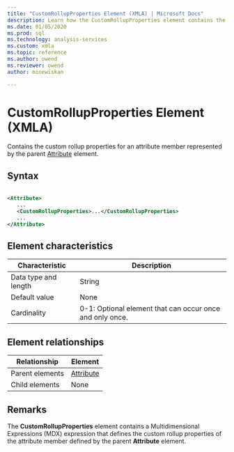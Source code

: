 ```yaml
---
title: "CustomRollupProperties Element (XMLA) | Microsoft Docs"
description: Learn how the CustomRollupProperties element contains the custom rollup properties for an attribute member represented by the parent Attribute element.
ms.date: 01/05/2020
ms.prod: sql
ms.technology: analysis-services
ms.custom: xmla
ms.topic: reference
ms.author: owend
ms.reviewer: owend
author: minewiskan

---
```

# CustomRollupProperties Element (XMLA)

  Contains the custom rollup properties for an attribute member represented by the parent [Attribute](../xml-elements-properties/attribute-element-xmla.md) element.  
  
## Syntax  
  
```xml  
  
<Attribute>  
   ...  
   <CustomRollupProperties>...</CustomRollupProperties>  
   ...  
</Attribute>  
```  
  
## Element characteristics  
  
|Characteristic|Description|  
|--------------------|-----------------|  
|Data type and length|String|  
|Default value|None|  
|Cardinality|0-1: Optional element that can occur once and only once.|  
  
## Element relationships  
  
|Relationship|Element|  
|------------------|-------------|  
|Parent elements|[Attribute](../xml-elements-properties/attribute-element-xmla.md)|  
|Child elements|None|  
  
## Remarks  
 The **CustomRollupProperties** element contains a Multidimensional Expressions (MDX) expression that defines the custom rollup properties of the attribute member defined by the parent **Attribute** element.  
 
